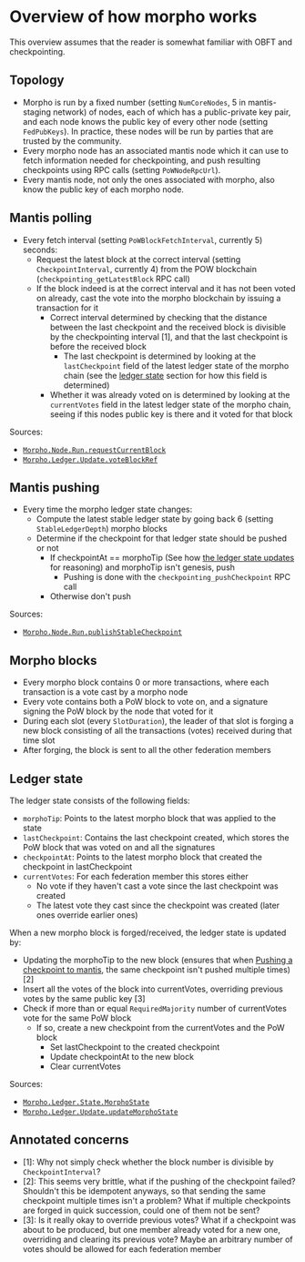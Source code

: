 # Overview of how morpho works

This overview assumes that the reader is somewhat familiar with OBFT and checkpointing.

## Topology
- Morpho is run by a fixed number (setting `NumCoreNodes`, 5 in mantis-staging network) of nodes, each of which has a public-private key pair, and each node knows the public key of every other node (setting `FedPubKeys`). In practice, these nodes will be run by parties that are trusted by the community.
- Every morpho node has an associated mantis node which it can use to fetch information needed for checkpointing, and push resulting checkpoints using RPC calls (setting `PoWNodeRpcUrl`).
- Every mantis node, not only the ones associated with morpho, also know the public key of each morpho node.

## Mantis polling
- Every fetch interval (setting `PoWBlockFetchInterval`, currently 5) seconds:
  - Request the latest block at the correct interval (setting `CheckpointInterval`, currently 4) from the POW blockchain (`checkpointing_getLatestBlock` RPC call)
  - If the block indeed is at the correct interval and it has not been voted on already, cast the vote into the morpho blockchain by issuing a transaction for it
    - Correct interval determined by checking that the distance between the last checkpoint and the received block is divisible by the checkpointing interval [1], and that the last checkpoint is before the received block
      - The last checkpoint is determined by looking at the `lastCheckpoint` field of the latest ledger state of the morpho chain (see the [ledger state](#ledger-state) section for how this field is determined)
    - Whether it was already voted on is determined by looking at the `currentVotes` field in the latest ledger state of the morpho chain, seeing if this nodes public key is there and it voted for that block

Sources:
- [`Morpho.Node.Run.requestCurrentBlock`](https://github.com/input-output-hk/ECIP-Checkpointing/blob/4de0b3888642945aacf5b5eba874e5b6f1a5f6be/morpho-checkpoint-node/src/Morpho/Node/Run.hs#L264-L295)
- [`Morpho.Ledger.Update.voteBlockRef`](https://github.com/input-output-hk/ECIP-Checkpointing/blob/4de0b3888642945aacf5b5eba874e5b6f1a5f6be/morpho-checkpoint-node/src/Morpho/Ledger/Update.hs#L295-L325)

## Mantis pushing
- Every time the morpho ledger state changes:
  - Compute the latest stable ledger state by going back 6 (setting `StableLedgerDepth`) morpho blocks 
  - Determine if the checkpoint for that ledger state should be pushed or not
    - If checkpointAt == morphoTip (See how [the ledger state updates](#ledger-state) for reasoning) and morphoTip isn't genesis, push
      - Pushing is done with the `checkpointing_pushCheckpoint` RPC call
    - Otherwise don't push

Sources:
- [`Morpho.Node.Run.publishStableCheckpoint`](https://github.com/input-output-hk/ECIP-Checkpointing/blob/4de0b3888642945aacf5b5eba874e5b6f1a5f6be/morpho-checkpoint-node/src/Morpho/Node/Run.hs#L297-L342)

## Morpho blocks
- Every morpho block contains 0 or more transactions, where each transaction is a vote cast by a morpho node
- Every vote contains both a PoW block to vote on, and a signature signing the PoW block by the node that voted for it
- During each slot (every `SlotDuration`), the leader of that slot is forging a new block consisting of all the transactions (votes) received during that time slot
- After forging, the block is sent to all the other federation members

## Ledger state
The ledger state consists of the following fields:
- `morphoTip`: Points to the latest morpho block that was applied to the state
- `lastCheckpoint`: Contains the last checkpoint created, which stores the PoW block that was voted on and all the signatures
- `checkpointAt`: Points to the latest morpho block that created the checkpoint in lastCheckpoint
- `currentVotes`: For each federation member this stores either
  - No vote if they haven't cast a vote since the last checkpoint was created
  - The latest vote they cast since the checkpoint was created (later ones override earlier ones)

When a new morpho block is forged/received, the ledger state is updated by:
- Updating the morphoTip to the new block (ensures that when [Pushing a checkpoint to mantis](#mantis-pushing), the same checkpoint isn't pushed multiple times) [2]
- Insert all the votes of the block into currentVotes, overriding previous votes by the same public key [3]
- Check if more than or equal `RequiredMajority` number of currentVotes vote for the same PoW block
  - If so, create a new checkpoint from the currentVotes and the PoW block
    - Set lastCheckpoint to the created checkpoint
    - Update checkpointAt to the new block
    - Clear currentVotes

Sources:
- [`Morpho.Ledger.State.MorphoState`](https://github.com/input-output-hk/ECIP-Checkpointing/blob/4de0b3888642945aacf5b5eba874e5b6f1a5f6be/morpho-checkpoint-node/src/Morpho/Ledger/State.hs#L42-L48)
- [`Morpho.Ledger.Update.updateMorphoState`](https://github.com/input-output-hk/ECIP-Checkpointing/blob/4de0b3888642945aacf5b5eba874e5b6f1a5f6be/morpho-checkpoint-node/src/Morpho/Ledger/Update.hs#L207-L293)

## Annotated concerns
- [1]: Why not simply check whether the block number is divisible by `CheckpointInterval`?
- [2]:
  This seems very brittle, what if the pushing of the checkpoint failed?
  Shouldn't this be idempotent anyways, so that sending the same checkpoint multiple times isn't a problem?
  What if multiple checkpoints are forged in quick succession, could one of them not be sent?
- [3]:
  Is it really okay to override previous votes?
  What if a checkpoint was about to be produced, but one member already voted for a new one, overriding and clearing its previous vote?
  Maybe an arbitrary number of votes should be allowed for each federation member
